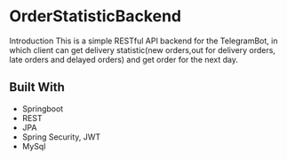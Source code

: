 # OrderStatisticBackend
Introduction
This is a simple RESTful API backend for the TelegramBot, in which client can get delivery statistic(new orders,out for delivery orders, late orders and delayed orders) and get order for the next day. 
## Built With
- Springboot
- REST
- JPA
- Spring Security, JWT
- MySql
